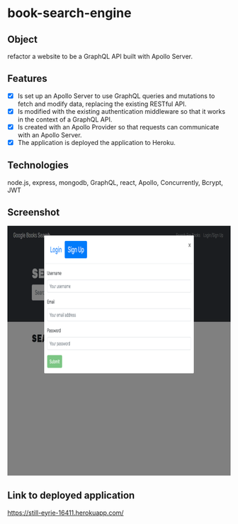 # book-search-engine

## Object
refactor a website to be a GraphQL API built with Apollo Server.

## Features
- [x] Is set up an Apollo Server to use GraphQL queries and mutations to fetch and modify data, replacing the existing RESTful API.
- [x] Is modified with the existing authentication middleware so that it works in the context of a GraphQL API.
- [x] Is created with an Apollo Provider so that requests can communicate with an Apollo Server.
- [x] The application is deployed the application to Heroku.

## Technologies
node.js, express, mongodb, GraphQL, react, Apollo, Concurrently, Bcrypt, JWT

## Screenshot
<img src=".\screenshot.png" alt="screenshot" width ="892" height="562"/>

## Link to deployed application
https://still-eyrie-16411.herokuapp.com/